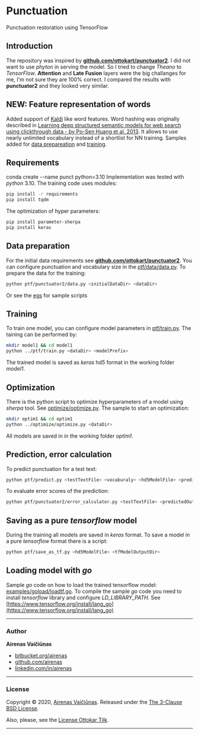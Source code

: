 # Punctuation
Punctuation restoration using TensorFlow

## Introduction
The repository was inspired by **[github.com/ottokart/punctuator2](https://github.com/ottokart/punctuator2)**. I did not want to use *phyton* in serving the model. So I tried to change *Theano* to *TensorFlow*. **Attention** and **Late Fusion** layers were the big challanges for me, I'm not sure they are 100% correct. I compared the results with **punctuator2** and they looked very similar.

## NEW: Feature representation of words
Added support of [Kaldi](https://github.com/kaldi-asr/kaldi) like word features. Word hashing was originally described in [Learning deep structured semantic models for web search using clickthrough data - by Po-Sen Huang et al. 2013](https://posenhuang.github.io/papers/cikm2013_DSSM_fullversion.pdf). It allows to use nearly unlimited vocabulary instead of a shortlist for NN training.
Samples added for [data prepareation](egs/bit-prepare-features) and [training](egs/bit-train-features). 

## Requirements
conda create --name punct python=3.10
Implementation was tested with *python* 3.10. The training code uses modules: 
```bash
pip install -r requirements
pip install tqdm
```
The optimization of hyper parameters:
```bash
pip install parameter-sherpa
pip install keras
```

## Data preparation
For the initial data requirements see **[github.com/ottokart/punctuator2](https://github.com/ottokart/punctuator2)**. You can configure punctuation and vocabulary size in the [ptf/data/data.py](ptf/data/data.py). To prepare the data for the training:
```bash
python ptf/punctuator2/data.py <initialDataDir> <dataDir>
```
Or see the [egs](egs) for sample scripts 

## Training
To train one model, you can configure model parameters in [ptf/train.py](ptf/train.py). The taining can be performed by:
```bash
mkdir model1 && cd model1
python ../ptf/train.py <dataDir> <modelPrefix>
```
The trained model is saved as *keras* hd5 format in the working folder *model1*. 

## Optimization
There is the python script to optimize hyperparameters of a model using *sherpa* tool. See  [optimize/optimize.py](optimize/optimize.py). The sample to start an optimization:
```bash
mkdir optim1 && cd optim1
python ../optimize/optimize.py <dataDir> 
```
All models are saved in in the working folder *optim1*.


## Prediction, error calculation
To predict punctuation for a test text:
```bash
python ptf/predict.py <testTextFile> <vocaburaly> <hd5ModelFile> <predictedOutputFile>
```
To evaluate error scores of the prediction:
```bash
python ptf/punctuator2/error_calculator.py <testTextFile> <predictedOutputFile>
```

## Saving as a pure *tensorflow* model
During the training all models are saved in *keras* format. To save a model in a pure *tensorflow* format there is a script:
```bash
python ptf/save_as_tf.py <hd5ModelFile> <tfModelOutputDir>
```
## Loading model with *go*
Sample *go* code on how to load the trained tensorflow model: [examples/goload/loadtf.go](examples/goload/loadtf.go). To compile the sample *go* code you need to install *tensorflow* library and configure *LD_LIBRARY_PATH*. See [https://www.tensorflow.org/install/lang_go](https://www.tensorflow.org/install/lang_go)

---
### Author

**Airenas Vaičiūnas**
 
* [bitbucket.org/airenas](https://bitbucket.org/airenas)
* [github.com/airenas](https://github.com/airenas/)
* [linkedin.com/in/airenas](https://www.linkedin.com/in/airenas/)


---
### License

Copyright © 2020, [Airenas Vaičiūnas](https://github.com/airenas).
Released under the [The 3-Clause BSD License](LICENSE).

Also, please, see the [License Ottokar Tilk](Licenses/).

---
